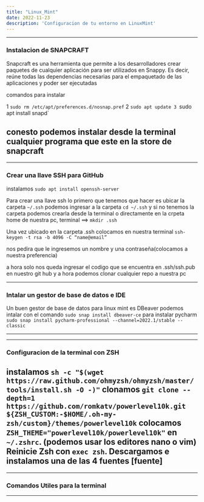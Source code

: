 ```yaml
---
title: "Linux_Mint"
date: 2022-11-23
description: 'Configuracion de tu entorno en LinuxMint'
---
```


---  

### Instalacion de SNAPCRAFT

Snapcraft es una herramienta que permite a los desarrolladores crear paquetes de cualquier aplicación para ser utilizados en Snappy. Es decir, reúne todas las dependencias necesarias para el empaquetado de las aplicaciones y poder ser ejecutadas

comandos para instalar 

1 `sudo rm /etc/apt/preferences.d/nosnap.pref`
2 `sudo apt update
3 `sudo apt install snapd`

conesto podemos instalar desde la terminal cualquier programa que este en la store de snapcraft
---

---
### Crear una llave SSH para GitHub

instalamos `sudo apt install openssh-server`

Para crear una llave ssh lo primero que tenemos que hacer es ubicar la carpeta `~/.ssh` podemos ingresar a la carpeta `cd ~/.ssh` y si no tenemos la carpeta podemos crearla desde la terminal o directamente en la crpeta home de nuestra pc, terminal ==> `mkdir .ssh`

Una vez ubicado en la carpeta .ssh colocamos en nuestra terminal `ssh-keygen -t rsa -b 4096 -C “name@email”`

nos pedira que le ingresemos un nombre y una contraseña(colocamos a nuestra preferencia)

a hora solo nos queda ingresar el codigo que se encuentra en .ssh/ssh.pub en nuestro git hub y a hora podemos clonar cualquier repo a nuestra pc 

---  

### Intalar un gestor de base de datos e IDE

Un buen gestor de base de datos para linux mint es DBeaver podemos intalar con el comando `sudo snap install dbeaver-ce`
para instalar pycharm `sudo snap install pycharm-professional --channel=2022.1/stable --classic`

---

---  

### Configuracion de la terminal con ZSH

instalamos `sh -c "$(wget https://raw.github.com/ohmyzsh/ohmyzsh/master/tools/install.sh -O -)"`
clonamos `git clone --depth=1 https://github.com/romkatv/powerlevel10k.git ${ZSH_CUSTOM:-$HOME/.oh-my-zsh/custom}/themes/powerlevel10k`
colocamos `ZSH_THEME="powerlevel10k/powerlevel10k"` en `~/.zshrc`. (podemos usar los editores nano o vim)
Reinicie Zsh con `exec zsh`.
Descargamos e instalamos una de las 4 fuentes [fuente]
---

---  

### Comandos Utiles para la terminal

---
